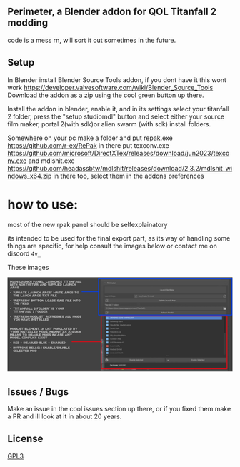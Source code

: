 
## Perimeter, a Blender addon for QOL Titanfall 2 modding



code is a mess rn, will sort it out sometimes in the future.



## Setup


In Blender install Blender Source Tools addon, if you dont have it this wont work https://developer.valvesoftware.com/wiki/Blender_Source_Tools
Download the addon as a zip using the cool green button up there.

Install the addon in blender, enable it, and in its settings select your titanfall 2 folder, press the "setup studiomdl" button and select either your source film maker, portal 2(with sdk)or alien swarm (with sdk) install folders.

Somewhere on your pc make a folder and put repak.exe https://github.com/r-ex/RePak in there
put texconv.exe https://github.com/microsoft/DirectXTex/releases/download/jun2023/texconv.exe
and mdlshit.exe https://github.com/headassbtw/mdlshit/releases/download/2.3.2/mdlshit_windows_x64.zip
in there too, select them in the addons preferences

# how to use:

most of the new rpak panel should be selfexplainatory

its intended to be used for the final export part, as its way of handling some things are specific, for help consult the images below or contact me on discord ```4v_```

These images


![perimeter_panel](https://github.com/EM4Volts/Perimeter/blob/main/docs/perimeter_panel.jpg?raw=true)


## Issues / Bugs

Make an issue in the cool issues section up there, or if you fixed them make a PR and ill look at it in about 20 years.
## License

[GPL3](https://github.com/EM4Volts/Perimeter/blob/main/LICENSE)


